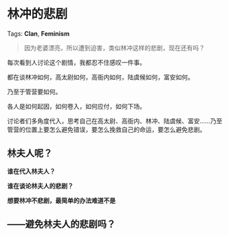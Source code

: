 # 林冲的悲剧

Tags: **Clan**, **Feminism**

> 因为老婆漂亮，所以遭到迫害，类似林冲这样的悲剧，现在还有吗？



每次看到人讨论这个剧情，我都忍不住感叹一件事。

都在谈林冲如何，高太尉如何，高衙内如何，陆虞候如何，富安如何。

乃至于管营要如何。

各人是如何起因，如何卷入，如何应付，如何下场。

讨论者们多角度代入，思考自己在高太尉、高衙内、林冲、陆虞候、富安……乃至管营的位置上要怎么避免错误，要怎么挽救自己的命运，要怎么避免悲剧。

  


  


  


  


  


  


  


  


  


  


  


  


  


  


  


林夫人呢？
-----

**谁在代入林夫人？**

**谁在谈论林夫人的悲剧？**

  


**想要林冲不悲剧，最简单的办法难道不是**

**——避免林夫人的悲剧吗？**
----------------



